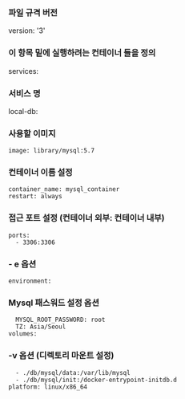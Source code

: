### 파일 규격 버전

version: '3'

### 이 항목 밑에 실행하려는 컨테이너 들을 정의

services:

### 서비스 명

local-db:

### 사용할 이미지

    image: library/mysql:5.7

### 컨테이너 이름 설정

    container_name: mysql_container
    restart: always

### 접근 포트 설정 (컨테이너 외부: 컨테이너 내부)

    ports:
      - 3306:3306

### - e 옵션

    environment:

### Mysql 패스워드 설정 옵션

      MYSQL_ROOT_PASSWORD: root
      TZ: Asia/Seoul
    volumes:

### -v 옵션 (디렉토리 마운트 설정)

      - ./db/mysql/data:/var/lib/mysql
      - ./db/mysql/init:/docker-entrypoint-initdb.d
    platform: linux/x86_64
